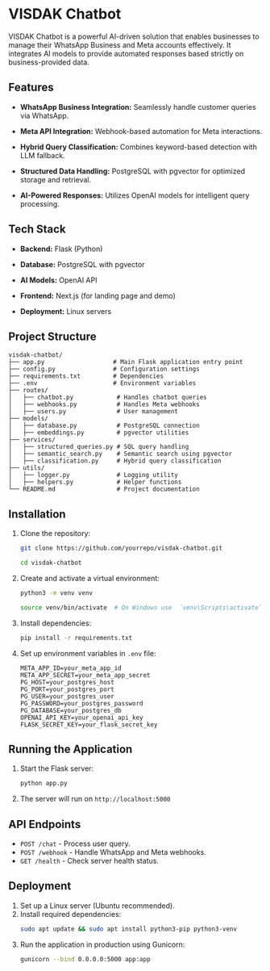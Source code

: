 # VISDAK Chatbot

VISDAK Chatbot is a powerful AI-driven solution that enables businesses to manage their WhatsApp Business and Meta accounts effectively. It integrates AI models to provide automated responses based strictly on business-provided data.

## Features

- **WhatsApp Business Integration:** Seamlessly handle customer queries via WhatsApp.

- **Meta API Integration:** Webhook-based automation for Meta interactions.

- **Hybrid Query Classification:** Combines keyword-based detection with LLM fallback.

- **Structured Data Handling:** PostgreSQL with pgvector for optimized storage and retrieval.

- **AI-Powered Responses:** Utilizes OpenAI models for intelligent query processing.

## Tech Stack

- **Backend:** Flask (Python)

- **Database:** PostgreSQL with pgvector

- **AI Models:** OpenAI API

- **Frontend:** Next.js (for landing page and demo)

- **Deployment:** Linux servers

## Project Structure

```
visdak-chatbot/
├── app.py                   # Main Flask application entry point
├── config.py                # Configuration settings
├── requirements.txt         # Dependencies
├── .env                     # Environment variables
├── routes/
│   ├── chatbot.py            # Handles chatbot queries
│   ├── webhooks.py           # Handles Meta webhooks
│   ├── users.py              # User management
├── models/
│   ├── database.py           # PostgreSQL connection
│   ├── embeddings.py         # pgvector utilities
├── services/
│   ├── structured_queries.py # SQL query handling
│   ├── semantic_search.py    # Semantic search using pgvector
│   ├── classification.py     # Hybrid query classification
├── utils/
│   ├── logger.py             # Logging utility
│   ├── helpers.py            # Helper functions
└── README.md                 # Project documentation
```

## Installation

1. Clone the repository:

   ```bash
   git clone https://github.com/yourrepo/visdak-chatbot.git

   cd visdak-chatbot
   ```

2. Create and activate a virtual environment:

   ```bash
   python3 -m venv venv

   source venv/bin/activate  # On Windows use  `venv\Scripts\activate`
   ```

3. Install dependencies:
   ```bash
   pip install -r requirements.txt
   ```
4. Set up environment variables in `.env` file:
   ```env
   META_APP_ID=your_meta_app_id
   META_APP_SECRET=your_meta_app_secret
   PG_HOST=your_postgres_host
   PG_PORT=your_postgres_port
   PG_USER=your_postgres_user
   PG_PASSWORD=your_postgres_password
   PG_DATABASE=your_postgres_db
   OPENAI_API_KEY=your_openai_api_key
   FLASK_SECRET_KEY=your_flask_secret_key
   ```

## Running the Application

1. Start the Flask server:
   ```bash
   python app.py
   ```
2. The server will run on `http://localhost:5000`

## API Endpoints

- `POST /chat` - Process user query.
- `POST /webhook` - Handle WhatsApp and Meta webhooks.
- `GET /health` - Check server health status.

## Deployment

1. Set up a Linux server (Ubuntu recommended).
2. Install required dependencies:
   ```bash
   sudo apt update && sudo apt install python3-pip python3-venv
   ```
3. Run the application in production using Gunicorn:
   ```bash
   gunicorn --bind 0.0.0.0:5000 app:app
   ```
